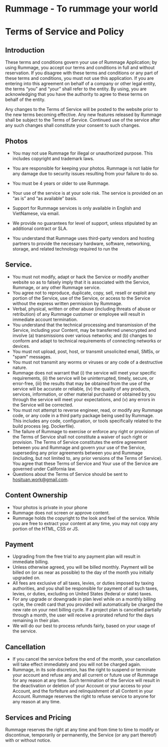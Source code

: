# Rummage - To rummage your world

# Terms of Service and Policy
## Introduction
 These terms and conditions govern your use of Rummage Application; by using Rummage, you accept our terms and conditions in full and without reservation. If you disagree with these terms and conditions or any part of these terms and conditions, you must not use this application. If you are entering into this agreement on behalf of a company or other legal entity, the terms “you” and “your” shall refer to the entity. By using, you are acknowledging that you have the authority to agree to these terms on behalf of the entity.

Any changes to the Terms of Service will be posted to the website prior to the new terms becoming effective. Any new features released by Rummage shall be subject to the Terms of Service. Continued use of the service after any such changes shall constitute your consent to such changes.

## Photos

- You may not use Rummage for illegal or unauthorized purpose. This includes copyright and trademark laws.
 -  You are responsible for keeping your photos. Rummage is not liable for any damage due to security issues resulting from your failure to do so.
 -  You must be 4 years or older to use Rummage.

 -  Your use of the service is at your sole risk. The service is provided on an “as is” and “as available” basis.
 -  Support for Rummage services is only available in English and VietNamese, via email.
 -  We provide no guarantees for level of support, unless stipulated by an additional contract or SLA.
- You understand that Rummage uses third-party vendors and hosting partners to provide the necessary hardware, software, networking, storage, and related technology required to run the 
## Service.
 - You must not modify, adapt or hack the Service or modify another website so as to falsely imply that it is associated with the Service, Rummage, or any other Rummage service.
 - You agree not to reproduce, duplicate, copy, sell, resell or exploit any portion of the Service, use of the Service, or access to the Service without the express written permission by Rummage.
 - Verbal, physical, written or other abuse (including threats of abuse or retribution) of any Rummage customer or employee will result in immediate account termination.
 - You understand that the technical processing and transmission of the Service, including your Content, may be transferred unencrypted and involve (a) transmissions over various networks; and (b) changes to conform and adapt to technical requirements of connecting networks or devices.
 - You must not upload, post, host, or transmit unsolicited email, SMSs, or "spam" messages.
 - You must not transmit any worms or viruses or any code of a destructive nature.
 - Rummage does not warrant that (i) the service will meet your specific requirements, (ii) the service will be uninterrupted, timely, secure, or error-free, (iii) the results that may be obtained from the use of the service will be accurate or reliable, (iv) the quality of any products, services, information, or other material purchased or obtained by you through the service will meet your expectations, and (v) any errors in the Service will be corrected.
 - You must not attempt to reverse engineer, read, or modify any Rummage code, or any code in a third party package being used by Rummage. This includes any code, configuration, or tools specifically related to the build process (eg. Dockerfile).
- The failure of Rummage to exercise or enforce any right or provision of the Terms of Service shall not constitute a waiver of such right or provision. The Terms of Service constitutes the entire agreement between you and Rummage and govern your use of the Service, superseding any prior agreements between you and Rummage (including, but not limited to, any prior versions of the Terms of Service). You agree that these Terms of Service and Your use of the Service are governed under California law.
 - Questions about the Terms of Service should be sent to hosituan.work@gmail.com.
## Content Ownership

 - Your photos is private in your phone
 - Rummage does not screen or approve content.
 - Rummage holds the copyright to the look and feel of the service. While you are free to extract your content at any time, you may not copy any portion of the HTML, CSS or JS.
## Payment

 - Upgrading from the free trial to any payment plan will result in immediate billing.
 - Unless otherwise agreed, you will be billed monthly. Payment will be billed on (or as near as possible) to the day of the month you initially upgraded on.
 - All fees are exclusive of all taxes, levies, or duties imposed by taxing authorities, and you shall be responsible for payment of all such taxes, levies, or duties, excluding on United States (federal or state) taxes.
 - For any upgrade or downgrade in plan level while on a monthly billing cycle, the credit card that you provided will automatically be charged the new rate on your next billing cycle. If a project plan is cancelled partially through a month, the user will receive a prorated refund for the days remaining in their plan.
 - We will do our best to process refunds fairly, based on your usage of the service.
## Cancellation
 - If you cancel the service before the end of the month, your cancellation will take effect immediately and you will not be charged again.
 - Rummage, in its sole discretion, has the right to suspend or terminate your account and refuse any and all current or future use of Rummage for any reason at any time. Such termination of the Service will result in the deactivation or deletion of your Account or your access to your Account, and the forfeiture and relinquishment of all Content in your Account. Rummage reserves the right to refuse service to anyone for any reason at any time.
## Services and Pricing
 Rummage reserves the right at any time and from time to time to modify or discontinue, temporarily or permanently, the Service (or any part thereof) with or without notice.

